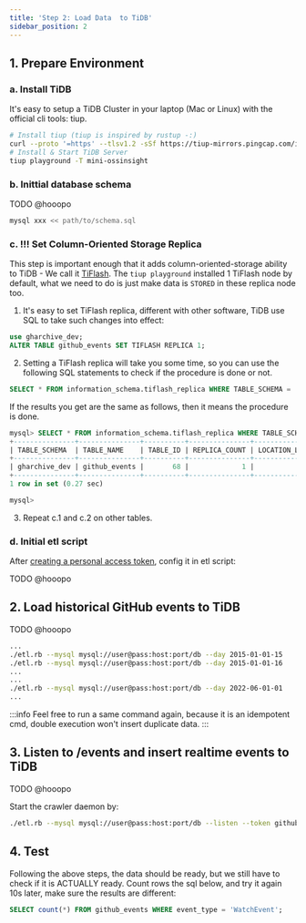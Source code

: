 ```yaml
---
title: 'Step 2: Load Data  to TiDB'
sidebar_position: 2
---
```


## 1. Prepare Environment

### a. Install TiDB
It's easy to setup a TiDB Cluster in your laptop (Mac or Linux) with the official cli tools: tiup.

```bash
# Install tiup (tiup is inspired by rustup -:)
curl --proto '=https' --tlsv1.2 -sSf https://tiup-mirrors.pingcap.com/install.sh | sh
# Install & Start TiDB Server
tiup playground -T mini-ossinsight
```

### b. Inittial database schema

TODO @hooopo

```bash
mysql xxx << path/to/schema.sql
```

### c. !!! Set Column-Oriented Storage Replica

This step is important enough that it adds column-oriented-storage ability to TiDB - We call it [TiFlash](https://docs.pingcap.com/tidb/dev/tiflash-overview). The `tiup playground` installed 1 TiFlash node by default, what we need to do is just make data is `STORED` in these replica node too.

1. It's easy to set TiFlash replica, different with other software, TiDB use SQL to take such changes into effect:

```sql
use gharchive_dev;
ALTER TABLE github_events SET TIFLASH REPLICA 1;
```

2. Setting a TiFlash replica will take you some time, so you can use the following SQL statements to check if the procedure is done or not.

```sql
SELECT * FROM information_schema.tiflash_replica WHERE TABLE_SCHEMA = 'gharchive_dev' and TABLE_NAME = 'github_events';
```

If the results you get are the same as follows, then it means the procedure is done.

```sql
mysql> SELECT * FROM information_schema.tiflash_replica WHERE TABLE_SCHEMA = 'gharchive_dev' and TABLE_NAME = 'github_events';
+---------------+---------------+----------+---------------+-----------------+-----------+----------+
| TABLE_SCHEMA  | TABLE_NAME    | TABLE_ID | REPLICA_COUNT | LOCATION_LABELS | AVAILABLE | PROGRESS |
+---------------+---------------+----------+---------------+-----------------+-----------+----------+
| gharchive_dev | github_events |       68 |             1 |                 |         1 |        1 |
+---------------+---------------+----------+---------------+-----------------+-----------+----------+
1 row in set (0.27 sec)

mysql>
```

3. Repeat c.1 and c.2 on other tables.

### d. Initial etl script

After [creating a personal access token](/workshop/mini-ossinsight/step-by-step/find-data-source#creating-a-personal-access-token), config it in etl script:

TODO @hooopo


## 2. Load historical GitHub events to TiDB

TODO @hooopo

```bash
...
./etl.rb --mysql mysql://user@pass:host:port/db --day 2015-01-01-15
./etl.rb --mysql mysql://user@pass:host:port/db --day 2015-01-01-16
...
...
./etl.rb --mysql mysql://user@pass:host:port/db --day 2022-06-01-01
...
```

:::info
Feel free to run a same command again, because it is an idempotent cmd, double execution won't insert duplicate data.
:::

## 3. Listen to /events and insert realtime events to TiDB

TODO @hooopo

Start the crawler daemon by:

```bash
./etl.rb --mysql mysql://user@pass:host:port/db --listen --token github-personal-token1,token2,token3
```

## 4. Test

Following the above steps, the data should be ready, but we still have to check if it is ACTUALLY ready. Count rows the sql below, and try it again 10s later, make sure the results are different:

```sql
SELECT count(*) FROM github_events WHERE event_type = 'WatchEvent';
```

